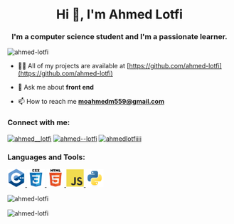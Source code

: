 <h1 align="center">Hi 👋, I'm Ahmed Lotfi</h1>
<h3 align="center">I'm a computer science student and I'm a passionate learner.</h3>

<p align="left"> <img src="https://komarev.com/ghpvc/?username=ahmed-lotfi&label=Profile%20views&color=0e75b6&style=flat" alt="ahmed-lotfi" /> </p>

- 👨‍💻 All of my projects are available at [https://github.com/ahmed-lotfi](https://github.com/ahmed-lotfi)

- 💬 Ask me about **front end**

- 📫 How to reach me **moahmedm559@gmail.com**

<h3 align="left">Connect with me:</h3>
<p align="left">
<a href="https://twitter.com/ahmed__lotfi" target="blank"><img align="center" src="https://raw.githubusercontent.com/rahuldkjain/github-profile-readme-generator/master/src/images/icons/Social/twitter.svg" alt="ahmed__lotfi" height="30" width="40" /></a>
<a href="https://linkedin.com/in/ahmed--lotfi" target="blank"><img align="center" src="https://raw.githubusercontent.com/rahuldkjain/github-profile-readme-generator/master/src/images/icons/Social/linked-in-alt.svg" alt="ahmed--lotfi" height="30" width="40" /></a>
<a href="https://fb.com/ahmedlotfiiii" target="blank"><img align="center" src="https://raw.githubusercontent.com/rahuldkjain/github-profile-readme-generator/master/src/images/icons/Social/facebook.svg" alt="ahmedlotfiiii" height="30" width="40" /></a>
</p>

<h3 align="left">Languages and Tools:</h3>
<p align="left"> <a href="https://www.w3schools.com/cpp/" target="_blank" rel="noreferrer"> <img src="https://raw.githubusercontent.com/devicons/devicon/master/icons/cplusplus/cplusplus-original.svg" alt="cplusplus" width="40" height="40"/> </a> <a href="https://www.w3schools.com/css/" target="_blank" rel="noreferrer"> <img src="https://raw.githubusercontent.com/devicons/devicon/master/icons/css3/css3-original-wordmark.svg" alt="css3" width="40" height="40"/> </a> <a href="https://www.w3.org/html/" target="_blank" rel="noreferrer"> <img src="https://raw.githubusercontent.com/devicons/devicon/master/icons/html5/html5-original-wordmark.svg" alt="html5" width="40" height="40"/> </a> <a href="https://developer.mozilla.org/en-US/docs/Web/JavaScript" target="_blank" rel="noreferrer"> <img src="https://raw.githubusercontent.com/devicons/devicon/master/icons/javascript/javascript-original.svg" alt="javascript" width="40" height="40"/> </a> <a href="https://www.python.org" target="_blank" rel="noreferrer"> <img src="https://raw.githubusercontent.com/devicons/devicon/master/icons/python/python-original.svg" alt="python" width="40" height="40"/> </a> </p>

<p><img align="center" src="https://github-readme-stats.vercel.app/api/top-langs?username=ahmed-lotfi&show_icons=true&locale=en&layout=compact" alt="ahmed-lotfi" /></p>

<p><img align="center" src="https://github-readme-streak-stats.herokuapp.com/?user=ahmed-lotfi&" alt="ahmed-lotfi" /></p>
